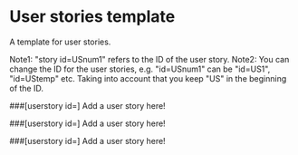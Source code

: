 # User stories template

A template for user stories.

Note1: "story id=USnum1" refers to the ID of the user story. 
Note2: You can change the ID for the user stories, e.g. "id=USnum1" can be "id=US1", "id=UStemp" etc. Taking into account that you keep "US" in the beginning of the ID.


###[userstory id=]
Add a user story here!

###[userstory id=]
Add a user story here!

###[userstory id=]
Add a user story here!





